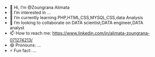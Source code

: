 - 👋 Hi, I’m @Zoungrana Alimata
- 👀 I’m interested in ...
- 🌱 I’m currently learning PHP,HTML,CSS,MYSQL,CSS,data Analysis
- 💞️ I’m looking to collaborate on DATA scientist,DATA engineer,DATA analyst
- 📫 How to reach me: https://www.linkedin.com/in/alimata-zoungrana-071274213/
- 😄 Pronouns: ...
- ⚡ Fun fact: ...

<!---
ZoungranaAlimata/ZoungranaAlimata is a ✨ special ✨ repository because its `README.md` (this file) appears on your GitHub profile.
You can click the Preview link to take a look at your changes.
--->
